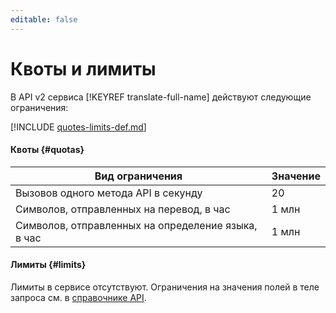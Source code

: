 ```yaml
---
editable: false
---
```


# Квоты и лимиты

В API v2 сервиса [!KEYREF translate-full-name] действуют следующие ограничения:

[!INCLUDE [quotes-limits-def.md](../../_includes/quotes-limits-def.md)]

#### Квоты {#quotas}
Вид ограничения | Значение
----- | -----
Вызовов одного метода API в секунду | 20
Символов, отправленных на перевод, в час | 1 млн
Символов, отправленных на определение языка, в час | 1 млн

#### Лимиты {#limits}

Лимиты в сервисе отсутствуют. Ограничения на значения полей в теле запроса см. в [справочнике API](api-ref/Translation/).